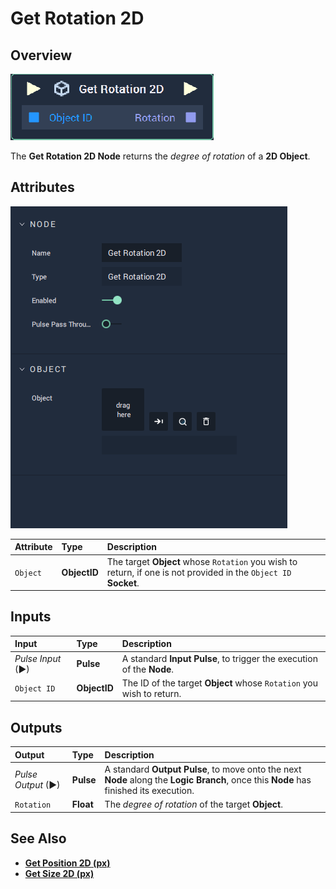 # Get Rotation 2D

## Overview

![The Get Rotation 2D Node.](../../../.gitbook/assets/node-get-rotation-2d.png)

The **Get Rotation 2D Node** returns the _degree of rotation_ of a **2D Object**.

## Attributes

![The Get Rotation 2D Node Attributes.](../../../.gitbook/assets/node-get-rotation-2d-attr.png)

| Attribute | Type | Description |
| :--- | :--- | :--- |
| `Object` | **ObjectID** | The target **Object** whose `Rotation` you wish to return, if one is not provided in the `Object ID` **Socket**. |

## Inputs

| Input | Type | Description |
| :--- | :--- | :--- |
| _Pulse Input_ \(►\) | **Pulse** | A standard **Input Pulse**, to trigger the execution of the **Node**. |
| `Object ID` | **ObjectID** | The ID of the target **Object** whose `Rotation` you wish to return. |

## Outputs

| Output | Type | Description |
| :--- | :--- | :--- |
| _Pulse Output_ \(►\) | **Pulse** | A standard **Output Pulse**, to move onto the next **Node** along the **Logic Branch**, once this **Node** has finished its execution. |
| `Rotation` | **Float** | The _degree of rotation_ of the target **Object**. |

## See Also

* [**Get Position 2D (px)**](get-position-pixel.md)
* [**Get Size 2D (px)**](get-size-pixel.md)

